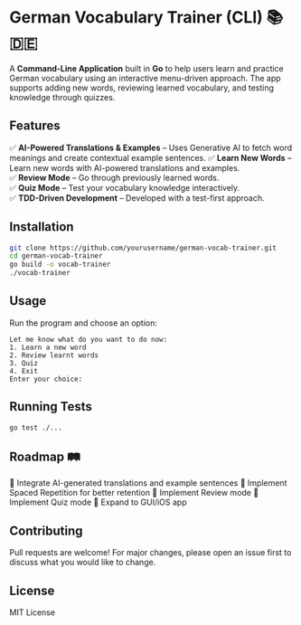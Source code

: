 # German Vocabulary Trainer (CLI) 📚🇩🇪

A **Command-Line Application** built in **Go** to help users learn and practice German vocabulary using an interactive menu-driven approach. The app supports adding new words, reviewing learned vocabulary, and testing knowledge through quizzes.

## Features
✅ **AI-Powered Translations & Examples** – Uses Generative AI to fetch word meanings and create contextual example sentences.
✅ **Learn New Words** – Learn new words with AI-powered translations and examples.  
✅ **Review Mode** – Go through previously learned words.  
✅ **Quiz Mode** – Test your vocabulary knowledge interactively.  
✅ **TDD-Driven Development** – Developed with a test-first approach.  

## Installation

```sh
git clone https://github.com/yourusername/german-vocab-trainer.git
cd german-vocab-trainer
go build -o vocab-trainer
./vocab-trainer
```

## Usage

Run the program and choose an option:

```
Let me know what do you want to do now:
1. Learn a new word
2. Review learnt words
3. Quiz
4. Exit
Enter your choice: 
```

## Running Tests

```sh
go test ./...
```

## Roadmap 🛤️
🔹 Integrate AI-generated translations and example sentences
🔹 Implement Spaced Repetition for better retention
🔹 Implement Review mode
🔹 Implement Quiz mode
🔹 Expand to GUI/iOS app

## Contributing
Pull requests are welcome! For major changes, please open an issue first to discuss what you would like to change.

## License
MIT License
